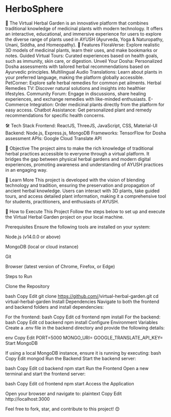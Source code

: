 # HerboSphere
 🌿 The Virtual Herbal Garden is an innovative platform that combines traditional knowledge of medicinal plants with modern technology. It offers an interactive, educational, and immersive experience for users to explore the diverse range of plants used in AYUSH (Ayurveda, Yoga &amp; Naturopathy, Unani, Siddha, and Homeopathy).
🚀 Features
FloraVerse: Explore realistic 3D models of medicinal plants, learn their uses, and make bookmarks or notes.
Guided Virtual Tours: Curated experiences based on health goals, such as immunity, skin care, or digestion.
Unveil Your Dosha: Personalized Dosha assessments with tailored herbal recommendations based on Ayurvedic principles.
Multilingual Audio Translations: Learn about plants in your preferred language, making the platform globally accessible.
PetCorner: Explore safe herbal remedies for common pet ailments.
Herbal Remedies TV: Discover natural solutions and insights into healthier lifestyles.
Community Forum: Engage in discussions, share healing experiences, and exchange remedies with like-minded enthusiasts.
E-Commerce Integration: Order medicinal plants directly from the platform for easy access.
Chatbot Assistance: Get personalized plant and remedy recommendations for specific health concerns.

🛠️ Tech Stack
Frontend: ReactJS, ThreeJS, JavaScript, CSS, Material-UI
Backend: Node.js, Express.js, MongoDB
Frameworks: TensorFlow for Dosha assessment
APIs: Google Cloud Translate API

🎯 Objective
The project aims to make the rich knowledge of traditional herbal practices accessible to everyone through a virtual platform. It bridges the gap between physical herbal gardens and modern digital experiences, promoting awareness and understanding of AYUSH practices in an engaging way.

📖 Learn More
This project is developed with the vision of blending technology and tradition, ensuring the preservation and propagation of ancient herbal knowledge. Users can interact with 3D plants, take guided tours, and access detailed plant information, making it a comprehensive tool for students, practitioners, and enthusiasts of AYUSH.

🚀 How to Execute This Project
Follow the steps below to set up and execute the Virtual Herbal Garden project on your local machine.

Prerequisites
Ensure the following tools are installed on your system:


Node.js (v14.0.0 or above)

MongoDB (local or cloud instance)

Git

Browser (latest version of Chrome, Firefox, or Edge)

Steps to Run

Clone the Repository

bash
Copy
Edit
git clone https://github.com/<your-username>/virtual-herbal-garden.git
cd virtual-herbal-garden
Install Dependencies
Navigate to both the frontend and backend folders and install dependencies:

For the frontend:
bash
Copy
Edit
cd frontend
npm install
For the backend:
bash
Copy
Edit
cd backend
npm install
Configure Environment Variables
Create a .env file in the backend directory and provide the following details:

env
Copy
Edit
PORT=5000
MONGO_URI=<Your MongoDB Connection String>
GOOGLE_TRANSLATE_API_KEY=<Your Google Cloud Translate API Key>
Start MongoDB

If using a local MongoDB instance, ensure it is running by executing:
bash
Copy
Edit
mongod
Run the Backend
Start the backend server:

bash
Copy
Edit
cd backend
npm start
Run the Frontend
Open a new terminal and start the frontend server:

bash
Copy
Edit
cd frontend
npm start
Access the Application

Open your browser and navigate to:
plaintext
Copy
Edit
http://localhost:3000

Feel free to fork, star, and contribute to this project! 😊
